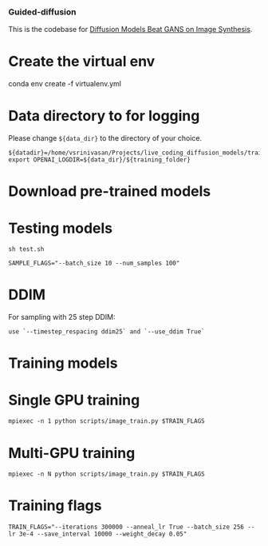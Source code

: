### Guided-diffusion

This is the codebase for [Diffusion Models Beat GANS on Image Synthesis](http://arxiv.org/abs/2105.05233).

# Create the virtual env
conda env create -f virtualenv.yml

# Data directory to for logging

Please change `${data_dir}` to the directory of your choice. 
```
${datadir}=/home/vsrinivasan/Projects/live_coding_diffusion_models/training/
export OPENAI_LOGDIR=${data_dir}/${training_folder}
```

# Download pre-trained models


# Testing models

```
sh test.sh 
```

```
SAMPLE_FLAGS="--batch_size 10 --num_samples 100"
```

# DDIM
For sampling with 25 step DDIM:

```
use `--timestep_respacing ddim25` and `--use_ddim True`
```


# Training models

# Single GPU training 
```
mpiexec -n 1 python scripts/image_train.py $TRAIN_FLAGS 
```

# Multi-GPU training
```
mpiexec -n N python scripts/image_train.py $TRAIN_FLAGS
```

# Training flags
```
TRAIN_FLAGS="--iterations 300000 --anneal_lr True --batch_size 256 --lr 3e-4 --save_interval 10000 --weight_decay 0.05"
```

